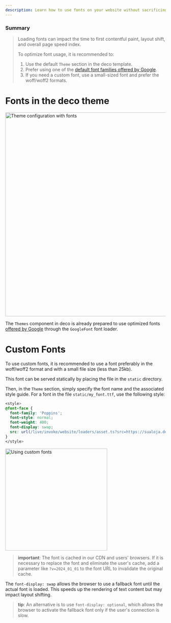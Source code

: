 ```yaml
---
description: Learn how to use fonts on your website without sacrificing performance.
---
```


### Summary

> Loading fonts can impact the time to first contentful paint, layout shift, and
> overall page speed index.
>
> To optimize font usage, it is recommended to:
>
> 1. Use the default `Theme` section in the deco template.
> 2. Prefer using one of the
>    [default font families offered by Google](https://fonts.google.com/).
> 3. If you need a custom font, use a small-sized font and prefer the woff/woff2
>    formats.

# Fonts in the deco theme

<img width="640" alt="Theme configuration with fonts" src="/docs/performance/theme-font.png">

The `Themes` component in deco is already prepared to use optimized fonts
[offered by Google](https://fonts.google.com/) through the `GoogleFont` font
loader.

# Custom Fonts

To use custom fonts, it is recommended to use a font preferably in the
woff/woff2 format and with a small file size (less than 25kb).

This font can be served statically by placing the file in the `static`
directory.

Then, in the `Theme` section, simply specify the font name and the associated
style guide. For a font in the file `static/my_font.ttf`, use the following
style:

```css
<style>
@font-face {
  font-family: 'Poppins';
  font-style: normal;
  font-weight: 400;
  font-display: swap;
  src: url(/live/invoke/website/loaders/asset.ts?src=https://sualoja.deco.site/minha_fonte.ttf) format('truetype');
}
</style>
```

<img width="320" alt="Using custom fonts" src="/docs/performance/custom-font.png">

> **important**: The font is cached in our CDN and users' browsers. If it is
> necessary to replace the font and eliminate the user's cache, add a parameter
> like `?v=2024_01_01` to the font URL to invalidate the original cache.

The `font-display: swap` allows the browser to use a fallback font until the
actual font is loaded. This speeds up the rendering of text content but may
impact layout shifting.

> **tip**: An alternative is to use `font-display: optional`, which allows the
> browser to activate the fallback font only if the user's connection is slow.
